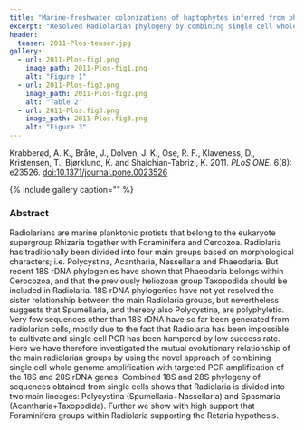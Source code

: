 ```yaml
---
title: "Marine-freshwater colonizations of haptophytes inferred from phylogeny of environmental 18S rDNA sequences"
excerpt: "Resolved Radiolarian phylogeny by combining single cell whole genome amplification with targeted PCR amplification of the 18S and 28S rDNA genes."
header:
  teaser: 2011-Plos-teaser.jpg
gallery:
  - url: 2011-Plos-fig1.png
    image_path: 2011-Plos-fig1.png
    alt: "Figure 1"
  - url: 2011-Plos-fig2.png
    image_path: 2011-Plos-fig2.png
    alt: "Table 2"
  - url: 2011-Plos.fig3.png
    image_path: 2011-Plos.fig3.png
    alt: "Figure 3"
---
```


Krabberød, A. K., Bråte, J., Dolven, J. K., Ose, R. F., Klaveness, D., Kristensen, T., Bjørklund, K. and Shalchian-Tabrizi, K. 2011. *PLoS ONE*. 6(8): e23526. [doi:10.1371/journal.pone.0023526](http://journals.plos.org/plosone/article?id=10.1371/journal.pone.0023526) 

{% include gallery caption="" %}

<h3>Abstract</h3>
Radiolarians are marine planktonic protists that belong to the eukaryote supergroup Rhizaria together with Foraminifera and Cercozoa. Radiolaria has traditionally been divided into four main groups based on morphological characters; i.e. Polycystina, Acantharia, Nassellaria and Phaeodaria. But recent 18S rDNA phylogenies have shown that Phaeodaria belongs within Cerocozoa, and that the previously heliozoan group Taxopodida should be included in Radiolaria. 18S rDNA phylogenies have not yet resolved the sister relationship between the main Radiolaria groups, but nevertheless suggests that Spumellaria, and thereby also Polycystina, are polyphyletic. Very few sequences other than 18S rDNA have so far been generated from radiolarian cells, mostly due to the fact that Radiolaria has been impossible to cultivate and single cell PCR has been hampered by low success rate. Here we have therefore investigated the mutual evolutionary relationship of the main radiolarian groups by using the novel approach of combining single cell whole genome amplification with targeted PCR amplification of the 18S and 28S rDNA genes. Combined 18S and 28S phylogeny of sequences obtained from single cells shows that Radiolaria is divided into two main lineages: Polycystina (Spumellaria+Nassellaria) and Spasmaria (Acantharia+Taxopodida). Further we show with high support that Foraminifera groups within Radiolaria supporting the Retaria hypothesis.